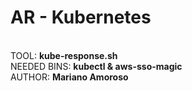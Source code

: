 <h1>AR - Kubernetes</h1><br>
TOOL: <b>kube-response.sh</b><br>
NEEDED BINS: <b>kubectl & aws-sso-magic</b><br>
AUTHOR: <b>Mariano Amoroso</b><br>


